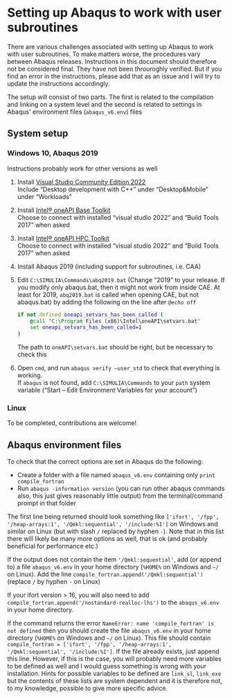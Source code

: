 # Setting up Abaqus to work with user subroutines
There are various challenges associated with setting up Abaqus to work with user subroutines. To make matters worse, the procedures vary between Abaqus releases. Instructions in this document should therefore not be considered final. They have not been throuroghly verified. But if you find an error in the instructions, please add that as an issue and I will try to update the instructions accordingly. 

The setup will consist of two parts. The first is related to the compilation and linking on a system level and the second is related to settings in Abaqus' environment files (`abaqus_v6.env`) files

## System setup
### Windows 10, Abaqus 2019
Instructions probably work for other versions as well

1)	Install [Visual Studio Community Edition 2022](https://visualstudio.microsoft.com/vs/community/)  
    Include “Desktop development with C++” under “Desktop&Mobile” under “Workloads”
    
2)	Install [Intel® oneAPI Base Toolkit](https://software.intel.com/content/www/us/en/develop/tools/oneapi/base-toolkit.html)  
    Choose to connect with installed “visual studio 2022” and “Build Tools 2017” when asked

3)	Install [Intel® oneAPI HPC Toolkit](https://software.intel.com/content/www/us/en/develop/tools/oneapi/hpc-toolkit.html)  
    Choose to connect with installed “visual studio 2022” and “Build Tools 2017” when asked
4)	Install Abaqus 2019 (including support for subroutines, i.e. CAA)
5)	Edit `C:\SIMULIA\Commands\abq2019.bat` (Change “2019” to your release. If you modify only abaqus.bat, then it might not work from inside CAE. At least for 2019, `abq2019.bat` is called when opening CAE, but not abaqus.bat) by adding the following on the line after `@echo off`  
    ```bat
    if not defined oneapi_setvars_has_been_called (
        @call "C:\Program Files (x86)\Intel\oneAPI\setvars.bat"
        set oneapi_setvars_has_been_called=1
    )
    ```  
    The path to `oneAPI\setvars.bat` should be right, but be necessary to check this
6)	Open `cmd`, and run `abaqus verify –user_std` to check that everything is working.  
    If `abaqus` is not found, add `C:\SIMULIA\Commands` to your `path` system variable (“Start – Edit Environment Variables for your account”)


### Linux
To be completed, contributions are welcome!

## Abaqus environment files
To check that the correct options are set in Abaqus do the following:
- Create a folder with a file named `abaqus_v6.env` containing only `print compile_fortran`
- Run `abaqus -information version` (you can run other abaqus commands also, this just gives reasonably little output) from the terminal/command prompt in that folder

The first line being returned should look something like `['ifort', '/fpp', '/heap-arrays:1', '/Qmkl:sequential', '/include:%I']` on Windows and similar on Linux (but with slash `/` replaced by hyphen `-`). Note that in this list there will likely be many more options as well, that is ok (and probably beneficial for performance etc.)

If the output does not contain the item `'/Qmkl:sequential'`, add (or append to) a file `abaqus_v6.env` in your home directory (`%HOME%` on Windows and `~/` on Linux). Add the line `compile_fortran.append('/Qmkl:sequential')` (replace `/` by hyphen `-` on Linux)

If your ifort version > 16, you will also need to add `compile_fortran.append('/nostandard-realloc-lhs')` to the `abaqus_v6.env` in your home directory.

If the command returns the error `NameError: name 'compile_fortran' is not defined` then you should create the file `abaqus_v6.env` in your home directory (`%HOME%` on Windows and `~/` on Linux). This file should contain `compile_fortran = ['ifort', '/fpp', '/heap-arrays:1', '/Qmkl:sequential', '/include:%I']`. If the file already exists, just append this line. However, if this is the case, you will probably need more variables to be defined as well and I would guess something is wrong with your installation. Hints for possible variables to be defined are `link_sl`, `link_exe` but the contents of these lists are system dependent and it is therefore not, to my knowledge, possible to give more specific advice.

